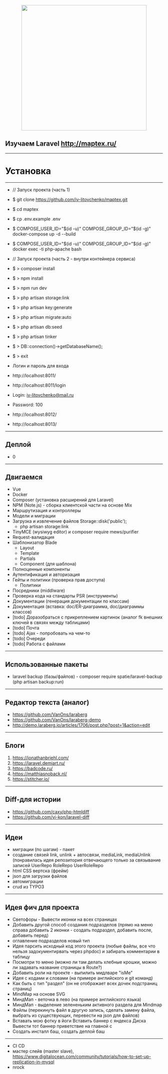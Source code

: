 <p align="center"><a href="https://laravel.com" target="_blank"><img src="https://raw.githubusercontent.com/laravel/art/master/logo-lockup/5%20SVG/2%20CMYK/1%20Full%20Color/laravel-logolockup-cmyk-red.svg" width="400"></a></p>

## Изучаем Laravel http://maptex.ru/

-------------------------------
# Установка
-------------------------------

- // Запуск проекта (часть 1)
- $ git clone https://github.com/iv-litovchenko/maptex.git
- $ cd maptex
- $ cp .env.example .env
- $ COMPOSE_USER_ID="$(id -u)" COMPOSE_GROUP_ID="$(id -g)" docker-compose up -d --build
- $ COMPOSE_USER_ID="$(id -u)" COMPOSE_GROUP_ID="$(id -g)" docker exec -ti php-apache bash

- // Запуск проекта (часть 2 - внутри контейнера сервиса)
- $ > composer install
- $ > npm install
- $ > npm run dev
- $ > php artisan storage:link
- $ > php artisan key:generate
- $ > php artisan migrate:auto
- $ > php artisan db:seed
- $ > php artisan tinker
- $ > DB::connection()->getDatabaseName();
- $ > exit

- Логин и пароль для входа
- http://localhost:8011/
- http://localhost:8011/login
- Login: iv-litovchenko@mail.ru
- Password: 100
- http://localhost:8012/
- http://localhost:8013/

-------------------------------
Деплой
-------------------------------

- 0

-------------------------------
Двигаемся
-------------------------------

- Vue
- Docker
- Composer (установка расширений для Laravel)
- NPM (Note.js) - сборка клиентской части на основе Mix
- Маршрутизация и контроллеры
- Модели и миграции
- Загрузка и извлечение файлов Storage::disk('public');
    - php artisan storage:link
- TinyMCE (wysiwyg editor) и composer require mews/purifier
- Request-валидация
- Шаблонизатор Blade
    - Layout
    - Template
    - Partials
    - Component (для шаблона)
- Полноценные компоненты
- Аутентификация и авторизация
- Гейты и политики (проверка прав доступа)
    - Политики
- Посредники (middlware)
- Проверка кода на стандарты PSR (инструменты)
- Документации (генерация документации по классам)
- Документация (вставка: doc/ER-диаграмма, doc/диаграммы классов)
- [todo] Доразобраться с прикреплением картинок (аналог fk внешних ключей в связях между таблицами)
- [todo] Почта
- [todo] Ajax - попробовать на чем-то
- [todo] Очереди
- [todo] Работа с файлами

-------------------------------
Использованные пакеты
-------------------------------

- laravel backup (базы/файлов) - composer require spatie/laravel-backup (php artisan backup:run)

-------------------------------
Редактор текста (аналог)
-------------------------------

- https://github.com/VanOns/laraberg
- https://github.com/VanOns/laraberg-demo
- http://demo.laraberg.io/articles/1706/post.php?post=1&action=edit

-------------------------------
Блоги
-------------------------------

1) https://jonathanbriehl.com/
2) https://laravel.demiart.ru/
3) https://badcode.ru/
4) https://matthiasnoback.nl/
5) https://stitcher.io/

-------------------------------
Diff-для истории
-------------------------------

- https://github.com/caxy/php-htmldiff
- https://github.com/vi-kon/laravel-diff

-------------------------------
Идеи
-------------------------------

- миграции (по шагам) - пакет
- создание связей link, unlink + автосвязи, mediaLink, mediaUnlink (понравилась идея репозитория отвечающего только за связывание записей UserRepo RoleRepo UserRoleRepo
- html CSS вертска (фрейм)
- json для загрузки файлов
- автомиграции
- crud из TYPO3

-------------------------------
Идея фич для проекта
-------------------------------

- Светофоры - Вывести иконки на всех страницах
- Добавить другой способ создания подразделов (прямо на меню справа добавить 2 иконки - создать подраздел, добавить после, добавить перед)
- оглавление подразделов новый тип
- Идея парсить исходный код этого проекта (любые файлы, все что нельзя задокументирвать через phpdoc) и забирать комментарии в таблицу
- Посмотри то меню (можно ли там делать хлебные крошки, можно ли задавать название страницы в Route?)
- Добавить роли на проекте - выпилить мидлваре "isMe"
- Идея с кодами и словами (на примере английского и git команд)
- Как быть с тип "раздел" (он не отображает всех дочек подстраниц страниц)
- MindMap на основе SVG
- МиндМап - веточка в лево (на примере английского языка)
- МиндМап - выделение зелененьким активного раздела для Mindmap
- Файлы (перекинуть файл в другую запись, сделать замену файла, выбрать из существующих, перевести на json для файлов)
- Вставать мою фотку в йоги Вставить баннер с яндекса Диска Вывести тот баннер приветствие на главной с
- Создать инсталл баш, создать деплой баш

-------------------------------

- CI CD
- мастер слейв (master slave), https://www.digitalocean.com/community/tutorials/how-to-set-up-replication-in-mysql
- nrock
